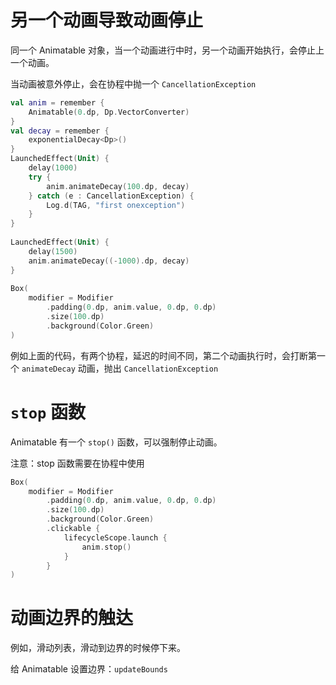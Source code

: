 # 另一个动画导致动画停止

同一个 Animatable 对象，当一个动画进行中时，另一个动画开始执行，会停止上一个动画。

当动画被意外停止，会在协程中抛一个 `CancellationException`

```kotlin
val anim = remember {  
    Animatable(0.dp, Dp.VectorConverter)  
}  
val decay = remember {  
    exponentialDecay<Dp>()  
}  
LaunchedEffect(Unit) {  
    delay(1000)  
    try {  
	    anim.animateDecay(100.dp, decay)  
	} catch (e : CancellationException) {  
	    Log.d(TAG, "first onexception")  
	}
}  
  
LaunchedEffect(Unit) {  
    delay(1500)  
    anim.animateDecay((-1000).dp, decay)  
}  
  
Box(  
    modifier = Modifier  
        .padding(0.dp, anim.value, 0.dp, 0.dp)  
        .size(100.dp)  
        .background(Color.Green)  
)
```

例如上面的代码，有两个协程，延迟的时间不同，第二个动画执行时，会打断第一个 `animateDecay` 动画，抛出 `CancellationException`

# `stop` 函数

Animatable 有一个 `stop()` 函数，可以强制停止动画。

注意：stop 函数需要在协程中使用

```kotlin
Box(  
    modifier = Modifier  
        .padding(0.dp, anim.value, 0.dp, 0.dp)  
        .size(100.dp)  
        .background(Color.Green)  
        .clickable {  
            lifecycleScope.launch {  
                anim.stop()  
            }  
        }
)
```

# 动画边界的触达

例如，滑动列表，滑动到边界的时候停下来。

给 Animatable 设置边界：`updateBounds`

